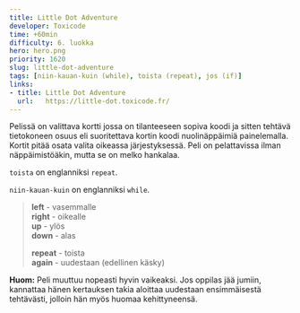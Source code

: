 ```yaml
---
title: Little Dot Adventure
developer: Toxicode
time: +60min
difficulty: 6. luokka
hero: hero.png
priority: 1620
slug: little-dot-adventure
tags: [niin-kauan-kuin (while), toista (repeat), jos (if)]
links:
- title: Little Dot Adventure
  url:   https://little-dot.toxicode.fr/
---
```


Pelissä on valittava kortti jossa on tilanteeseen sopiva koodi ja sitten tehtävä tietokoneen osuus eli suoritettava kortin koodi nuolinäppäimiä painelemalla. Kortit pitää osata valita oikeassa järjestyksessä. Peli on pelattavissa ilman näppäimistöäkin, mutta se on melko hankalaa.

`toista` on englanniksi `repeat`.

`niin-kauan-kuin` on englanniksi `while`.


> **left** - vasemmalle \
> **right** - oikealle \
> **up** - ylös \
> **down** - alas
>
> **repeat** - toista \
> **again** - uudestaan (edellinen käsky)

**Huom:** Peli muuttuu nopeasti hyvin vaikeaksi. Jos oppilas jää jumiin, kannattaa hänen kertauksen takia aloittaa uudestaan ensimmäisestä tehtävästi, jolloin hän myös huomaa kehittyneensä.

